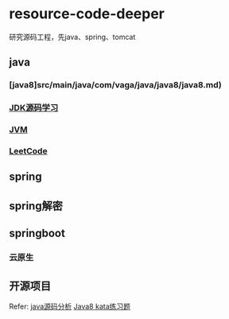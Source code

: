 # resource-code-deeper
研究源码工程，先java、spring、tomcat
## java
### [java8]src/main/java/com/vaga/java/java8/java8.md)
### [JDK源码学习](src/main/java/com/vaga/java/sourcecode/sourceCodeStudy.md)
### [JVM](src/main/java/com/vaga/java/jvm/jvm.md)
### [LeetCode](src/main/java/com/vaga/java/leetcode)
## spring
## spring解密
## springboot
### 云原生
## 开源项目

Refer:
[java源码分析](https://github.com/stalary/Source-code-analysis)
[Java8 kata练习题](https://github.com/konohiroaki/java8-code-kata)
